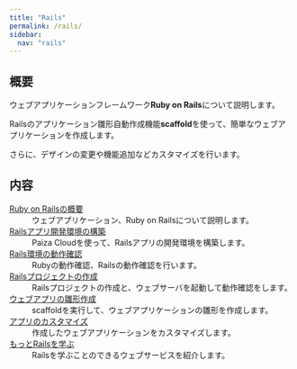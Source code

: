 ```yaml
---
title: "Rails"
permalink: /rails/
sidebar:
  nav: "rails"
---
```

## 概要
ウェブアプリケーションフレームワーク**Ruby on Rails**について説明します。  

Railsのアプリケーション雛形自動作成機能**scaffold**を使って、簡単なウェブアプリケーションを作成します。

さらに、デザインの変更や機能追加などカスタマイズを行います。

## 内容

<dl>
  <dt><a href="/archives/rails/about-rails/">Ruby on Railsの概要</a></dt>
  <dd>ウェブアプリケーション、Ruby on Railsについて説明します。</dd>
  <dt><a href="/archives/rails/create-rails-env/">Railsアプリ開発環境の構築</a></dt>
  <dd>Paiza Cloudを使って、Railsアプリの開発環境を構築します。</dd>
  <dt><a href="/archives/rails/check-rails-env/">Rails環境の動作確認</a></dt>
  <dd>Rubyの動作確認、Railsの動作確認を行います。</dd>
  <dt><a href="/archives/rails/create-rails-project/">Railsプロジェクトの作成</a></dt>
  <dd>Railsプロジェクトの作成と、ウェブサーバを起動して動作確認をします。</dd>
  <dt><a href="/archives/rails/create-web-app/">ウェブアプリの雛形作成</a></dt>
  <dd>scaffoldを実行して、ウェブアプリケーションの雛形を作成します。</dd>
  <dt><a href="/archives/rails/create-web-app/">アプリのカスタマイズ</a></dt>
  <dd>作成したウェブアプリケーションをカスタマイズします。</dd>
  <dt><a href="/archives/rails/rails-learning-sites/">もっとRailsを学ぶ</a></dt>
  <dd>Railsを学ぶことのできるウェブサービスを紹介します。</dd>
</dl>
